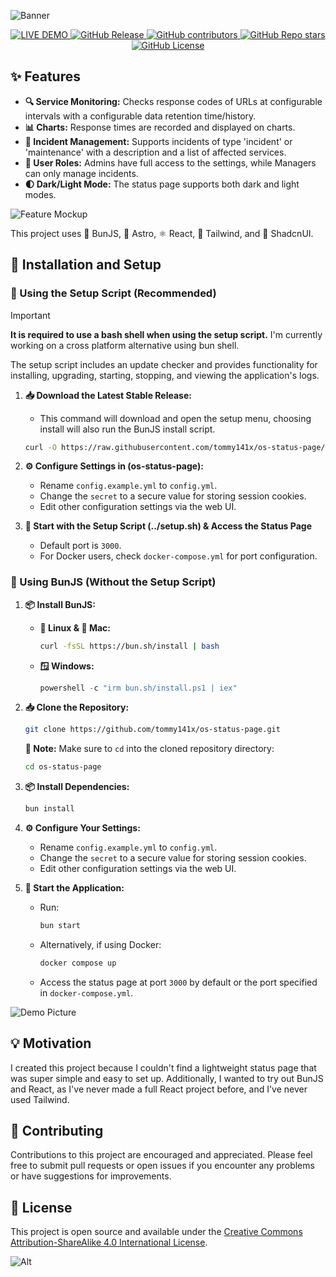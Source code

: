 ![Banner](https://tommy141x.github.io/os-status-page/banner.png)
<p align="center">

<a href="https://status.timmygstudios.com/" target="_blank">
    <img src="https://img.shields.io/badge/🔗%20LIVE%20DEMO-blue?style=for-the-badge" alt="LIVE DEMO">
  </a>
<a href="../../releases" target="_blank">
  <img src="https://img.shields.io/github/v/release/tommy141x/os-status-page?style=for-the-badge" alt="GitHub Release">
</a>
<a href="../../pulse" target="_blank">
  <img src="https://img.shields.io/github/contributors/tommy141x/os-status-page?style=for-the-badge" alt="GitHub contributors">
</a>
<a href="../../pulse" target="_blank">
  <img src="https://img.shields.io/github/stars/tommy141x/os-status-page?style=for-the-badge" alt="GitHub Repo stars">
</a>
<a href="LICENSE.md" target="_blank">
  <img src="https://img.shields.io/github/license/tommy141x/os-status-page?style=for-the-badge" alt="GitHub License">
</a>
</p>

## ✨ Features

- **🔍 Service Monitoring:** Checks response codes of URLs at configurable intervals with a configurable data retention time/history.
- **📊 Charts:** Response times are recorded and displayed on charts.
- **🚨 Incident Management:** Supports incidents of type 'incident' or 'maintenance' with a description and a list of affected services.
- **👤 User Roles:** Admins have full access to the settings, while Managers can only manage incidents.
- **🌓 Dark/Light Mode:** The status page supports both dark and light modes.

![Feature Mockup](https://tommy141x.github.io/os-status-page/hero-image-light.jpeg)

This project uses 🐰 BunJS, 🚀 Astro, ⚛️ React, 🎨 Tailwind, and 🧰 ShadcnUI.

## 🚀 Installation and Setup

### 📜 Using the Setup Script (Recommended)

> [!IMPORTANT]
> **It is required to use a bash shell when using the setup script.** I'm currently working on a cross platform alternative using bun shell.

The setup script includes an update checker and provides functionality for installing, upgrading, starting, stopping, and viewing the application's logs.
1. **📥 Download the Latest Stable Release:**
    - This command will download and open the setup menu, choosing install will also run the BunJS install script.
    ```bash
    curl -O https://raw.githubusercontent.com/tommy141x/os-status-page/main/scripts/setup.sh && chmod +x setup.sh && ./setup.sh
    ```

2. **⚙️ Configure Settings in (os-status-page):**
   - Rename `config.example.yml` to `config.yml`.
   - Change the `secret` to a secure value for storing session cookies.
   - Edit other configuration settings via the web UI.

3. **🏁 Start with the Setup Script (../setup.sh) & Access the Status Page**
   - Default port is `3000`.
   - For Docker users, check `docker-compose.yml` for port configuration.

### 🐰 Using BunJS (Without the Setup Script)

1. **📦 Install BunJS:**
   - **🐧 Linux & 🍎 Mac:**
     ```bash
     curl -fsSL https://bun.sh/install | bash
     ```
   - **🪟 Windows:**
     ```powershell
     powershell -c "irm bun.sh/install.ps1 | iex"
     ```

2. **📥 Clone the Repository:**
    ```bash
    git clone https://github.com/tommy141x/os-status-page.git
    ```

    **📝 Note:** Make sure to `cd` into the cloned repository directory:
    ```bash
    cd os-status-page
    ```

3. **📦 Install Dependencies:**
    ```bash
    bun install
    ```

4. **⚙️ Configure Your Settings:**
   - Rename `config.example.yml` to `config.yml`.
   - Change the `secret` to a secure value for storing session cookies.
   - Edit other configuration settings via the web UI.

5. **🏁 Start the Application:**
   - Run:
     ```bash
     bun start
     ```
   - Alternatively, if using Docker:
     ```bash
     docker compose up
     ```
   - Access the status page at port `3000` by default or the port specified in `docker-compose.yml`.


![Demo Picture](https://tommy141x.github.io/os-status-page/hero-image-dark.jpeg)

## 💡 Motivation

I created this project because I couldn't find a lightweight status page that was super simple and easy to set up. Additionally, I wanted to try out BunJS and React, as I've never made a full React project before, and I've never used Tailwind.

## 🤝 Contributing

Contributions to this project are encouraged and appreciated. Please feel free to submit pull requests or open issues if you encounter any problems or have suggestions for improvements.

## 📄 License

This project is open source and available under the [Creative Commons Attribution-ShareAlike 4.0 International License](https://creativecommons.org/licenses/by-sa/4.0/deed.en).

![Alt](https://repobeats.axiom.co/api/embed/19f88f4c6a981fc2d81415907ca79424988ffe87.svg "Repobeats analytics image")
